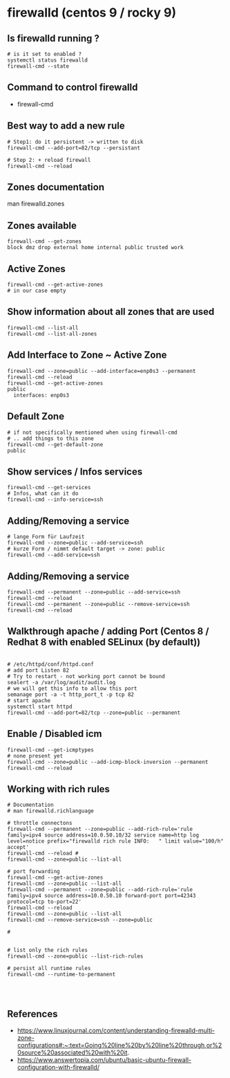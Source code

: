 # firewalld (centos 9 / rocky 9)  

## Is firewalld running ?
```
# is it set to enabled ?
systemctl status firewalld 
firewall-cmd --state
```

## Command to control firewalld 
  
  * firewall-cmd 

## Best way to add a new rule 
```
# Step1: do it persistent -> written to disk 
firewall-cmd --add-port=82/tcp --persistant 

# Step 2: + reload firewall 
firewall-cmd --reload 
```

## Zones documentation 

man firewalld.zones 

## Zones available 

```
firewall-cmd --get-zones 
block dmz drop external home internal public trusted work
```

## Active Zones 

```
firewall-cmd --get-active-zones
# in our case empty 
```

## Show information about all zones that are used 
```
firewall-cmd --list-all 
firewall-cmd --list-all-zones 
```


## Add Interface to Zone ~ Active Zone 

```
firewall-cmd --zone=public --add-interface=enp0s3 --permanent 
firewall-cmd --reload 
firewall-cmd --get-active-zones 
public
  interfaces: enp0s3

```
## Default Zone 

```
# if not specifically mentioned when using firewall-cmd
# .. add things to this zone 
firewall-cmd --get-default-zone
public

```

## Show services / Infos services 
```
firewall-cmd --get-services
# Infos, what can it do 
firewall-cmd --info-service=ssh

```

## Adding/Removing a service 

```
# lange Form für Laufzeit 
firewall-cmd --zone=public --add-service=ssh
# kurze Form / nimmt default target -> zone: public 
firewall-cmd --add-service=ssh
```


## Adding/Removing a service 

```
firewall-cmd --permanent --zone=public --add-service=ssh
firewall-cmd --reload 
firewall-cmd --permanent --zone=public --remove-service=ssh
firewall-cmd --reload 
```

## Walkthrough apache / adding Port (Centos 8 / Redhat 8 with enabled SELinux (by default))

```

# /etc/httpd/conf/httpd.conf 
# add port Listen 82 
# Try to restart - not working port cannot be bound 
sealert -a /var/log/audit/audit.log 
# we will get this info to allow this port 
semanage port -a -t http_port_t -p tcp 82
# start apache 
systemctl start httpd
firewall-cmd --add-port=82/tcp --zone=public --permanent

```

## Enable / Disabled icm 
```
firewall-cmd --get-icmptypes
# none present yet 
firewall-cmd --zone=public --add-icmp-block-inversion --permanent
firewall-cmd --reload
```

## Working with rich rules 
```
# Documentation 
# man firewalld.richlanguage

# throttle connectons 
firewall-cmd --permanent --zone=public --add-rich-rule='rule family=ipv4 source address=10.0.50.10/32 service name=http log level=notice prefix="firewalld rich rule INFO:   " limit value="100/h" accept' 
firewall-cmd --reload # 
firewall-cmd --zone=public --list-all

# port forwarding 
firewall-cmd --get-active-zones
firewall-cmd --zone=public --list-all
firewall-cmd --permanent --zone=public --add-rich-rule='rule family=ipv4 source address=10.0.50.10 forward-port port=42343 protocol=tcp to-port=22'
firewall-cmd --reload 
firewall-cmd --zone=public --list-all
firewall-cmd --remove-service=ssh --zone=public

# 


# list only the rich rules 
firewall-cmd --zone=public --list-rich-rules

# persist all runtime rules 
firewall-cmd --runtime-to-permanent




```


## References 

  * https://www.linuxjournal.com/content/understanding-firewalld-multi-zone-configurations#:~:text=Going%20line%20by%20line%20through,or%20source%20associated%20with%20it.
  * https://www.answertopia.com/ubuntu/basic-ubuntu-firewall-configuration-with-firewalld/
